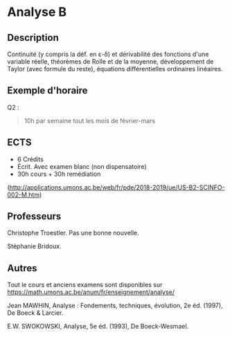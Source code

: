# Analyse B

## Description

Continuité (y compris la déf. en ε-δ) et dérivabilité des fonctions d'une variable réelle, théorèmes de Rolle et de la moyenne, développement de Taylor (avec formule du reste), équations différentielles ordinaires linéaires.

## Exemple d'horaire

Q2 :
> 10h par semaine tout les mois de février-mars

## ECTS

* 6 Crédits
* Écrit. Avec examen blanc (non dispensatoire)
* 30h cours + 30h remédiation

(http://applications.umons.ac.be/web/fr/pde/2018-2019/ue/US-B2-SCINFO-002-M.htm)

## Professeurs

Christophe Troestler. Pas une bonne nouvelle.

Stéphanie Bridoux.


## Autres

Tout le cours et anciens examens sont disponibles sur https://math.umons.ac.be/anum/fr/enseignement/analyse/



Jean MAWHIN, Analyse : Fondements, techniques, évolution, 2e éd. (1997), De Boeck & Larcier.

E.W. SWOKOWSKI, Analyse, 5e éd. (1993), De Boeck-Wesmael.
